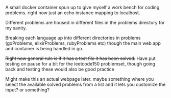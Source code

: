 A small docker container spun up to give myself a work bench for coding problems.
right now just an echo instance mapping to localhost. 

Different problems are housed in different files in the problems directory for my sanity. 

Breaking each language up into different directories in problems (goProblems, elixirProblems, rubyProblems etc) though the main web app and container is being handled in go. 

~~Right now general rule is if it has a test file it has been solved.~~
Have put testing on pause for a bit for the leetcode150 problemset, though going back and testing these would also be good practice

Might make this an actual webpage later. maybe something where you select the available solved problems from a list and it lets you customize the input? or something? 